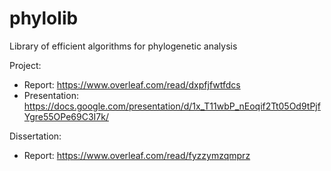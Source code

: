 # phylolib
Library of efficient algorithms for phylogenetic analysis

Project:
- Report: https://www.overleaf.com/read/dxpfjfwtfdcs
- Presentation: https://docs.google.com/presentation/d/1x_T11wbP_nEoqif2Tt05Od9tPjfYgre55OPe69C3I7k/

Dissertation:
- Report: https://www.overleaf.com/read/fyzzymzqmprz
